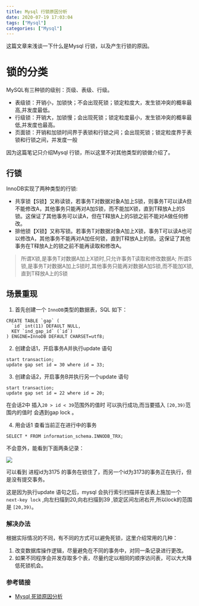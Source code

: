 ```yaml
---
title: Mysql 行锁原因分析
date: 2020-07-19 17:03:04
tags: ["Mysql"]
categories: ["Mysql"]
---
```


这篇文章来浅谈一下什么是Mysql 行锁，以及产生行锁的原因。

<!-- more -->

# 锁的分类
MySQL有三种锁的级别：页级、表级、行级。

* 表级锁：开销小，加锁快；不会出现死锁；锁定粒度大，发生锁冲突的概率最高,并发度最低。
* 行级锁：开销大，加锁慢；会出现死锁；锁定粒度最小，发生锁冲突的概率最低,并发度也最高。
* 页面锁：开销和加锁时间界于表锁和行锁之间；会出现死锁；锁定粒度界于表锁和行锁之间，并发度一般

因为这篇笔记只介绍Mysql 行锁，所以这里不对其他类型的锁做介绍了。

## 行锁
InnoDB实现了两种类型的行锁:

* 共享锁【S锁】又称读锁，若事务T对数据对象A加上S锁，则事务T可以读A但不能修改A，其他事务只能再对A加S锁，而不能加X锁，直到T释放A上的S锁。这保证了其他事务可以读A，但在T释放A上的S锁之前不能对A做任何修改。
* 排他锁【X锁】又称写锁。若事务T对数据对象A加上X锁，事务T可以读A也可以修改A，其他事务不能再对A加任何锁，直到T释放A上的锁。这保证了其他事务在T释放A上的锁之前不能再读取和修改A。

> 所谓X锁,是事务T对数据A加上X锁时,只允许事务T读取和修改数据A; 所谓S锁,是事务T对数据A加上S锁时,其他事务只能再对数据A加S锁,而不能加X锁,直到T释放A上的S锁

## 场景重现
1. 首先创建一个 `InnoDB`类型的数据表，SQL 如下：

```
CREATE TABLE `gap` (
  `id` int(11) DEFAULT NULL,
  KEY `ind_gap_id` (`id`)
) ENGINE=InnoDB DEFAULT CHARSET=utf8;
```

2. 创建会话1，开启事务A并执行update 语句

```
start transaction;
update gap set id = 30 where id = 33;
```
3. 创建会话2，开启事务B并执行另一个update 语句

```
start transaction;
update gap set id = 22 where id = 20;
```
在会话2中 插入`20 > id < 39`范围外的值时 可以执行成功,而当要插入 `[20,39)`范围内的值时 会遇到gap lock 。

4. 用会话1 查看当前正在进行中的事务
```
SELECT * FROM information_schema.INNODB_TRX;
```

不会意外，能看到下面两条记录：

![](https://cdn.jsdelivr.net/gh/0xAiKang/CDN/blog/images/20200719155146.png)

可以看到 进程id为3175 的事务在锁住了，而另一个id为3173的事务正在执行，但是没有提交事务。

这是因为执行update 语句之后，mysql 会执行索引扫描并在该表上施加一个 `next-key lock` ,向左扫描到20,向右扫描到39 ,锁定区间左闭右开,所以lock的范围是 `[20,39)`。

### 解决办法
根据实际情况的不同，有不同的方式可以避免死锁，这里介绍常用的几种：
1. 改变数据库操作逻辑，尽量避免在不同的事务中，对同一条记录进行更改。
2. 如果不同程序会并发存取多个表，尽量约定以相同的顺序访问表，可以大大降低死锁机会。

### 参考链接
* [Mysql 死锁原因分析](https://www.cnblogs.com/rainy-shurun/p/5166163.html)
